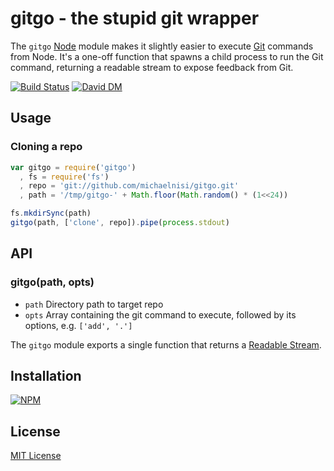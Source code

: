 # gitgo - the stupid git wrapper

The `gitgo` [Node](http://nodejs.org/) module makes it slightly easier to execute [Git](http://git-scm.com/) commands from Node. It's a one-off function that spawns a child process to run the Git command, returning a readable stream to expose feedback from Git.

[![Build Status](https://secure.travis-ci.org/michaelnisi/gitgo.png?branch=master)](https://travis-ci.org/michaelnisi/gitgo) [![David DM](https://david-dm.org/michaelnisi/gitgo.png)](http://david-dm.org/michaelnisi/gitgo)

## Usage

### Cloning a repo
```js
var gitgo = require('gitgo')
  , fs = require('fs')
  , repo = 'git://github.com/michaelnisi/gitgo.git'
  , path = '/tmp/gitgo-' + Math.floor(Math.random() * (1<<24))

fs.mkdirSync(path)
gitgo(path, ['clone', repo]).pipe(process.stdout)
```
## API

### gitgo(path, opts)

- `path` Directory path to target repo
- `opts` Array containing the git command to execute, followed by its options, e.g. `['add', '.']`

The `gitgo` module exports a single function that returns a [Readable Stream](http://nodejs.org/api/stream.html#stream_class_stream_readable).

## Installation

[![NPM](https://nodei.co/npm/gitgo.png)](https://npmjs.org/package/gitgo)

## License

[MIT License](https://raw.github.com/michaelnisi/gitpull/master/LICENSE)

